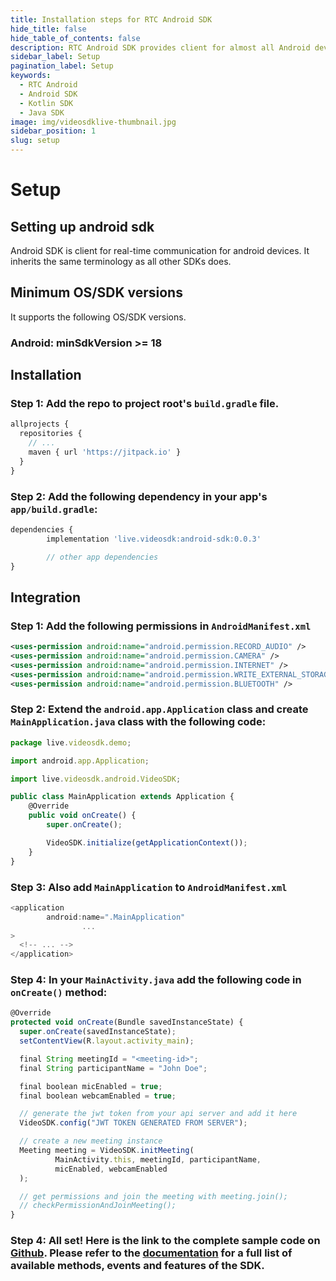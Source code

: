 ```yaml
---
title: Installation steps for RTC Android SDK
hide_title: false
hide_table_of_contents: false
description: RTC Android SDK provides client for almost all Android devices. it takes less amount of cpu and memory.
sidebar_label: Setup
pagination_label: Setup
keywords:
  - RTC Android
  - Android SDK
  - Kotlin SDK
  - Java SDK
image: img/videosdklive-thumbnail.jpg
sidebar_position: 1
slug: setup
---
```


# Setup

## Setting up android sdk

Android SDK is client for real-time communication for android devices. It inherits the same terminology as all other SDKs does.

## Minimum OS/SDK versions

It supports the following OS/SDK versions.

### Android: minSdkVersion >= 18

## Installation

### Step 1: Add the repo to project root's `build.gradle` file.

```js title="build.gradle"
allprojects {
  repositories {
    // ...
    maven { url 'https://jitpack.io' }
  }
}
```

### Step 2: Add the following dependency in your app's `app/build.gradle`:

```js title="app/build.gradle"
dependencies {
		implementation 'live.videosdk:android-sdk:0.0.3'

		// other app dependencies
}
```

## Integration

### Step 1: Add the following permissions in `AndroidManifest.xml`

```xml title="AndroidManifest.xml"
<uses-permission android:name="android.permission.RECORD_AUDIO" />
<uses-permission android:name="android.permission.CAMERA" />
<uses-permission android:name="android.permission.INTERNET" />
<uses-permission android:name="android.permission.WRITE_EXTERNAL_STORAGE" />
<uses-permission android:name="android.permission.BLUETOOTH" />
```

### Step 2: Extend the `android.app.Application` class and create `MainApplication.java` class with the following code:

```js title="MainApplication.java"
package live.videosdk.demo;

import android.app.Application;

import live.videosdk.android.VideoSDK;

public class MainApplication extends Application {
    @Override
    public void onCreate() {
        super.onCreate();

        VideoSDK.initialize(getApplicationContext());
    }
}
```

### Step 3: Also add `MainApplication` to `AndroidManifest.xml`

```js title="AndroidManifest.xml"
<application
        android:name=".MainApplication"
				...
>
  <!-- ... -->
</application>
```

### Step 4: In your `MainActivity.java` add the following code in `onCreate()` method:

```js title="MainActivity.java"
@Override
protected void onCreate(Bundle savedInstanceState) {
  super.onCreate(savedInstanceState);
  setContentView(R.layout.activity_main);

  final String meetingId = "<meeting-id>";
  final String participantName = "John Doe";

  final boolean micEnabled = true;
  final boolean webcamEnabled = true;

  // generate the jwt token from your api server and add it here
  VideoSDK.config("JWT TOKEN GENERATED FROM SERVER");

  // create a new meeting instance
  Meeting meeting = VideoSDK.initMeeting(
          MainActivity.this, meetingId, participantName,
          micEnabled, webcamEnabled
  );

  // get permissions and join the meeting with meeting.join();
  // checkPermissionAndJoinMeeting();
}
```

### Step 4: All set! Here is the link to the complete sample code on [Github](https://github.com/videosdk-live/videosdk-rtc-android-java-sdk-example). Please refer to the [documentation](/docs/realtime-communication/sdk-reference/android-sdk/videosdk-class) for a full list of available methods, events and features of the SDK.
